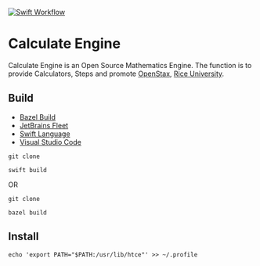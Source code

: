 [Bazel]:https://bazel.build/reference
[Fleet]: https://jetbrains.com/fleet/
[Rice]: https://rice.edu
[Stax]: https://openstax.org
[Swift]: https://swift.org/
[VSCode]: https://code.visualstudio.com/docs

[![Swift Workflow](https://github.com/HyaenaTechnologies/calculate_engine_swift/actions/workflows/go.yml/badge.svg)](https://github.com/HyaenaTechnologies/calculate_engine_swift/actions/workflows/go.yml)

# Calculate Engine

Calculate Engine is an Open Source Mathematics Engine. The function is to provide
Calculators, Steps and promote [OpenStax][Stax], [Rice University][Rice].

## Build

- [Bazel Build][Bazel]
- [JetBrains Fleet][Fleet] 
- [Swift Language][Swift]
- [Visual Studio Code][VSCode]

```shell
git clone

swift build
```

OR

```shell
git clone 

bazel build
```

## Install

```shell
echo 'export PATH="$PATH:/usr/lib/htce"' >> ~/.profile
```